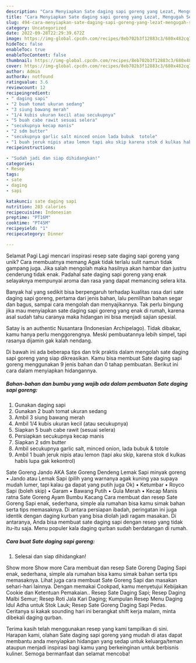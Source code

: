 ```yaml
---
description: "Cara Menyiapkan Sate daging sapi goreng yang Lezat, Mengugah Selera"
title: "Cara Menyiapkan Sate daging sapi goreng yang Lezat, Mengugah Selera"
slug: 494-cara-menyiapkan-sate-daging-sapi-goreng-yang-lezat-mengugah-selera
category: Uncategorized
date: 2022-09-28T22:29:39.672Z
image: https://img-global.cpcdn.com/recipes/8eb702b3f12883c3/680x482cq70/sate-daging-sapi-goreng-foto-resep-utama.jpg
hideToc: false
enableToc: true
enableTocContent: false
thumbnail: https://img-global.cpcdn.com/recipes/8eb702b3f12883c3/680x482cq70/sate-daging-sapi-goreng-foto-resep-utama.jpg
cover: https://img-global.cpcdn.com/recipes/8eb702b3f12883c3/680x482cq70/sate-daging-sapi-goreng-foto-resep-utama.jpg
author: Admin
authorAv: notfound
ratingvalue: 3.6
reviewcount: 12
recipeingredient:
- " daging sapi"
- "2 buah tomat ukuran sedang"
- "3 siung bawang merah"
- "1/4 kubis ukuran kecil atau secukupnya"
- "5 buah cabe rawit sesuai selera"
- "secukupnya kecap manis"
- "2 sdm butter"
- "secukupnya garlic salt minced onion lada bubuk  totole"
- "1 buah jeruk nipis atau lemon tapi aku skip karena stok d kulkas habis lupa gak kekontrol"
recipeinstructions:

- "Sudah jadi dan siap dihidangkan!"
categories:
- Resep
tags:
- sate
- daging
- sapi

katakunci: sate daging sapi 
nutrition: 203 calories
recipecuisine: Indonesian
preptime: "PT16M"
cooktime: "PT45M"
recipeyield: "1"
recipecategory: Dinner

---
```



Selamat Pagi Lagi mencari inspirasi resep sate daging sapi goreng yang unik? Cara membuatnya memang Agak tidak terlalu sulit namun tidak gampang juga. Jika salah mengolah maka hasilnya akan hambar dan justru cenderung tidak enak. Padahal sate daging sapi goreng yang enak selayaknya mempunyai aroma dan rasa yang dapat memancing selera kita.


Banyak hal yang sedikit bisa berpengaruh terhadap kualitas rasa dari sate daging sapi goreng, pertama dari jenis bahan, lalu pemilihan bahan segar dan bagus, sampai cara mengolah dan menyajikannya. Tak perlu bingung jika mau menyiapkan sate daging sapi goreng yang enak di rumah, karena asal sudah tahu caranya maka hidangan ini bisa menjadi sajian spesial.

Satay is an authentic Nusantara (Indonesian Archipelago). Tidak dibakar, kamu hanya perlu menggorengnya. Meski pembuatannya lebih simpel, tapi rasanya dijamin gak kalah nendang.


Di bawah ini ada beberapa tips dan trik praktis dalam mengolah sate daging sapi goreng yang siap dikreasikan. Kamu bisa membuat Sate daging sapi goreng menggunakan 9 jenis bahan dan 0 tahap pembuatan. Berikut ini cara dalam menyiapkan hidangannya.

<!--inarticleads1-->

##### Bahan-bahan dan bumbu yang wajib ada dalam pembuatan Sate daging sapi goreng:

1. Gunakan  daging sapi
1. Gunakan 2 buah tomat ukuran sedang
1. Ambil 3 siung bawang merah
1. Ambil 1/4 kubis ukuran kecil (atau secukupnya)
1. Siapkan 5 buah cabe rawit (sesuai selera)
1. Persiapkan secukupnya kecap manis
1. Siapkan 2 sdm butter
1. Ambil secukupnya garlic salt, minced onion, lada bubuk &amp; totole
1. Ambil 1 buah jeruk nipis atau lemon (tapi aku skip, karena stok d kulkas habis lupa gak kekontrol)


Sate Goreng Jando AKA Sate Goreng Dendeng Lemak Sapi minyak goreng • Jando atau Lemak Sapi (pilih yang warnanya agak kuning yaa supaya mudah lumer, tapi kalau ga dapat yang putih juga Ok) • Ketumbar • Royco Sapi (boleh skip) • Garam • Bawang Putih • Gula Merah • Kecap Manis ratna Sate Goreng Ayam Bumbu Kacang Cara membuat dan resep Sate Goreng Sapi enak, sederhana, simple ala rumahan bisa kamu simak bahan serta tips memasaknya. Di antara persiapan ibadah, peringatan ini juga identik dengan daging kurban yang bisa diolah jadi ragam masakan. Di antaranya, Anda bisa membuat sate daging sapi dengan resep yang tidak itu-itu saja. Menu populer kala daging qurban sudah berdatangan di rumah. 

<!--inarticleads2-->

##### Cara buat Sate daging sapi goreng:


1. Selesai dan siap dihidangkan!

Show more Show more Cara membuat dan resep Sate Goreng Daging Sapi enak, sederhana, simple ala rumahan bisa kamu simak bahan serta tips memasaknya. Lihat juga cara membuat Sate Goreng Sapi dan masakan sehari-hari lainnya. Dengan memakai Cookpad, kamu menyetujui Kebijakan Cookie dan Ketentuan Pemakaian.. Resep Sate Daging Sapi; Resep Daging Malbi Semur; Resep Roti Jala Kari Daging; Kumpulan Resep Menu Daging Idul Adha untuk Stok Lauk; Resep Sate Goreng Daging Sapi Pedas. Ceritanya si kakak sounding hari ini berangkat shift kerja malam, minta dibekali daging qurban. 

Terima kasih telah menggunakan resep yang kami tampilkan di sini. Harapan kami, olahan Sate daging sapi goreng yang mudah di atas dapat membantu anda menyiapkan hidangan yang sedap untuk keluarga/teman ataupun menjadi inspirasi bagi kamu yang berkeinginan untuk berbisnis kuliner. Semoga bermanfaat dan selamat mencoba!
